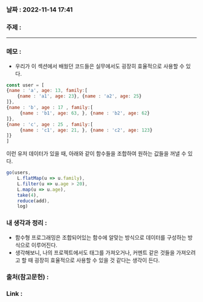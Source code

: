 ### 날짜 : 2022-11-14 17:41
### 주제 : 

---- 

### 메모 : 
- 우리가 이 섹션에서 배웠던 코드들은 실무에서도 굉장히 효율적으로 사용할 수 있다. 

```javascript
const user = [
{name : 'a', age: 13, family:[
	{name : 'a1', age: 23}, {name : 'a2', age: 25}
]}, 
{name : 'b', age : 17 , family:[
	 {name : 'b1', age: 63, }, {name : 'b2', age: 62}
]},
{name : 'c', age : 25 , family:[
	 {name : 'c1', age: 21, }, {name : 'c2', age: 123}
]}
]
```
이런 유저 데이터가 있을 때, 
아래와 같이 함수들을 조합하여 원하는 값들을 꺼낼 수 있다. 


```javascript
go(users, 
	L.flatMap(u => u.family), 
	L.filter(u => u.age > 20), 
	L.map(u => u.age),
	take(4),
	reduce(add),
	log)
```



### 내 생각과 정리 : 
- 함수형 프로그래밍은 조합되어있는 함수에 알맞는 방식으로 데이터를 구성하는 방식으로 이루어진다. 
- 생각해보니, 나의 프로젝트에서도 태그를 가져오거나, 커멘트 같은 것들을 가져오려고 할 때 굉장히 효율적으로 사용할 수 있을 것 같다는 생각이 든다. 

### 출처(참고문헌) : 


### Link : 
